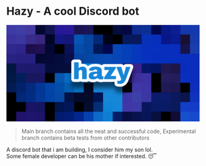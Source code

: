 # Hazy - A cool Discord bot
![Banner image](/images/hazy.png)
> Main branch contains all the neat and successful code, Experimental branch contains beta tests from other contributors

A discord bot that i am building, I consider him my son lol.<br>
Some female developer can be his mother if interested. 😴
